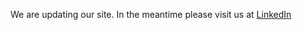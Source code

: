 We are updating our site. 
In the meantime please visit us at [LinkedIn](https://www.linkedin.com/company/primacy-sweden/)



